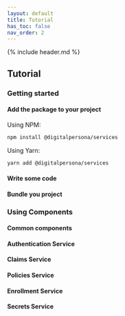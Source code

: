 ```yaml
---
layout: default
title: Tutorial
has_toc: false
nav_order: 2
---
```

{% include header.md %}

## Tutorial

### Getting started

#### Add the package to your project

Using NPM:
```bash
npm install @digitalpersona/services
```
Using Yarn:
```bash
yarn add @digitalpersona/services
```

#### Write some code

#### Bundle you project

### Using Components

#### Common components

#### Authentication Service

#### Claims Service

#### Policies Service

#### Enrollment Service

#### Secrets Service
